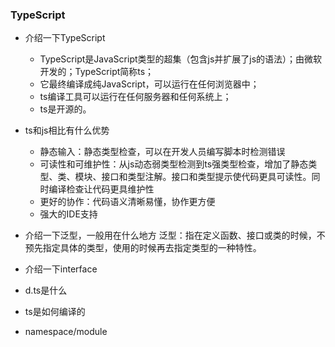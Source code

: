 ### TypeScript  
  * 介绍一下TypeScript    
    + TypeScript是JavaScript类型的超集（包含js并扩展了js的语法）；由微软开发的；TypeScript简称ts；      
    + 它最终编译成纯JavaScript，可以运行在任何浏览器中；   
    + ts编译工具可以运行在任何服务器和任何系统上；  
    + ts是开源的。  
  * ts和js相比有什么优势
    + 静态输入：静态类型检查，可以在开发人员编写脚本时检测错误   
    + 可读性和可维护性：从js动态弱类型检测到ts强类型检查，增加了静态类型、类、模块、接口和类型注解。接口和类型提示使代码更具可读性。同时编译检查让代码更具维护性    
    + 更好的协作：代码语义清晰易懂，协作更方便   
    + 强大的IDE支持   
  * 介绍一下泛型，一般用在什么地方
    泛型：指在定义函数、接口或类的时候，不预先指定具体的类型，使用的时候再去指定类型的一种特性。
  
  * 介绍一下interface
  
  * d.ts是什么
  
  
  * ts是如何编译的
  
  
  * namespace/module
